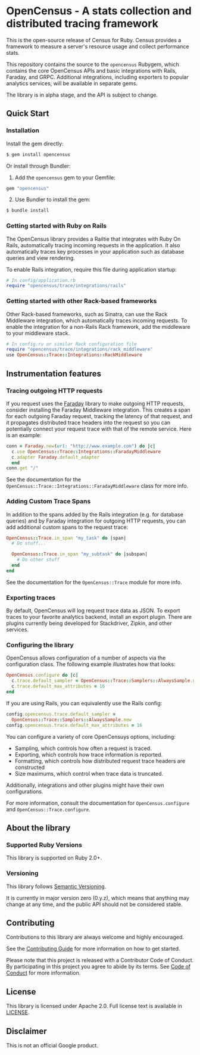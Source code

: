 # OpenCensus - A stats collection and distributed tracing framework

This is the open-source release of Census for Ruby. Census provides a
framework to measure a server's resource usage and collect performance stats.

This repository contains the source to the `opencensus` Rubygem, which contains
the core OpenCensus APIs and basic integrations with Rails, Faraday, and GRPC.
Additional integrations, including exporters to popular analytics services,
will be available in separate gems.

The library is in alpha stage, and the API is subject to change.

## Quick Start

### Installation

Install the gem directly:

```sh
$ gem install opencensus
```

Or install through Bundler:

1. Add the `opencensus` gem to your Gemfile:

```ruby
gem "opencensus"
```

2. Use Bundler to install the gem:

```sh
$ bundle install
```

### Getting started with Ruby on Rails

The OpenCensus library provides a Railtie that integrates with Ruby On Rails,
automatically tracing incoming requests in the application. It also
automatically traces key processes in your application such as database queries
and view rendering.

To enable Rails integration, require this file during application startup:

```ruby
# In config/application.rb
require "opencensus/trace/integrations/rails"
```

### Getting started with other Rack-based frameworks

Other Rack-based frameworks, such as Sinatra, can use the Rack Middleware
integration, which automatically traces incoming requests. To enable the
integration for a non-Rails Rack framework, add the middleware to your
middleware stack.

```ruby
# In config.ru or similar Rack configuration file
require "opencensus/trace/integrations/rack_middleware"
use OpenCensus::Trace::Integrations::RackMiddleware
```

## Instrumentation features

### Tracing outgoing HTTP requests

If you request uses the [Faraday](https://github.com/lostisland/faraday)
library to make outgoing HTTP requests, consider installing the Faraday
Middleware integration. This creates a span for each outgoing Faraday request,
tracking the latency of that request, and it propagates distributed trace
headers into the request so you can potentially connect your request trace with
that of the remote service. Here is an example:

```ruby
conn = Faraday.new(url: "http://www.example.com") do |c|
  c.use OpenCensus::Trace::Integrations::FaradayMiddleware
  c.adapter Faraday.default_adapter
  end
conn.get "/"
```

See the documentation for the
`OpenCensus::Trace::Integrations::FaradayMiddleware` class for more info.

### Adding Custom Trace Spans

In addition to the spans added by the Rails integration (e.g. for database
queries) and by Faraday integration for outgoing HTTP requests, you can add
additional custom spans to the request trace:

```ruby
OpenCensus::Trace.in_span "my_task" do |span|
  # Do stuff...

  OpenCensus::Trace.in_span "my_subtask" do |subspan|
    # Do other stuff
  end
end
```

See the documentation for the `OpenCensus::Trace` module for more info.

### Exporting traces

By default, OpenCensus will log request trace data as JSON. To export traces to
your favorite analytics backend, install an export plugin. There are plugins
currently being developed for Stackdriver, Zipkin, and other services.

### Configuring the library

OpenCensus allows configuration of a number of aspects via the configuration
class. The following example illustrates how that looks:

```ruby
OpenCensus.configure do |c|
  c.trace.default_sampler = OpenCensus::Trace::Samplers::AlwaysSample.new
  c.trace.default_max_attributes = 16
end
```

If you are using Rails, you can equivalently use the Rails config:

```ruby
config.opencensus.trace.default_sampler =
  OpenCensus::Trace::Samplers::AlwaysSample.new
config.opencensus.trace.default_max_attributes = 16
```

You can configure a variety of core OpenCensuys options, including:

* Sampling, which controls how often a request is traced.
* Exporting, which controls how trace information is reported.
* Formatting, which controls how distributed request trace headers are
  constructed
* Size maximums, which control when trace data is truncated.

Additionally, integrations and other plugins might have their own
configurations.

For more information, consult the documentation for `OpenCensus.configure` and
`OpenCensus::Trace.configure`.

## About the library

### Supported Ruby Versions

This library is supported on Ruby 2.0+.

### Versioning

This library follows [Semantic Versioning](http://semver.org/).

It is currently in major version zero (0.y.z), which means that anything may
change at any time, and the public API should not be considered stable.

## Contributing

Contributions to this library are always welcome and highly encouraged.

See the [Contributing Guide](CONTRIBUTING.md) for more information on how to get
started.

Please note that this project is released with a Contributor Code of Conduct. By
participating in this project you agree to abide by its terms. See
[Code of Conduct](CODE_OF_CONDUCT.md) for more information.

## License

This library is licensed under Apache 2.0. Full license text is available in
[LICENSE](LICENSE).

## Disclaimer

This is not an official Google product.
